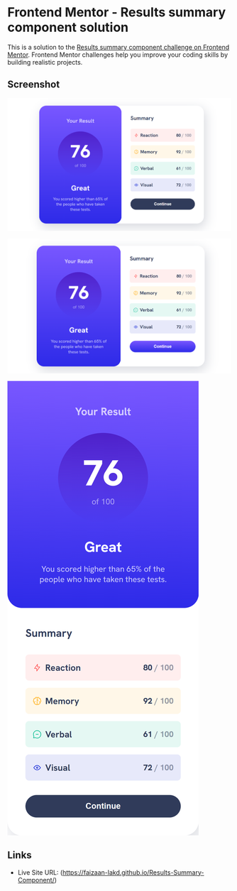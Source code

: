 # Frontend Mentor - Results summary component solution

This is a solution to the [Results summary component challenge on Frontend Mentor](https://www.frontendmentor.io/challenges/results-summary-component-CE_K6s0maV). Frontend Mentor challenges help you improve your coding skills by building realistic projects. 


## Screenshot

![Desktop Screenshot](assets/images/Desktop-Screenshot.PNG)


![Desktop Active Screenhot](assets/images/Desktop-ActiveState.PNG)


![Mobile Screenhot](assets/images/Mobile-Screenshot.png)

## Links

- Live Site URL: (https://faizaan-lakd.github.io/Results-Summary-Component/)

